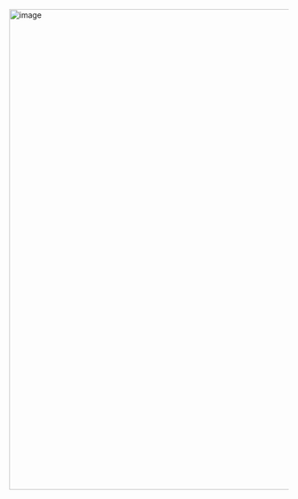<img width="1802" height="866" alt="image" src="https://github.com/user-attachments/assets/1bc54c53-c566-4f4e-8c47-e929d29bf347" />
